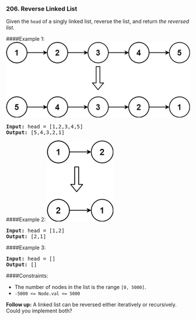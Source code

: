 ### 206. Reverse Linked List  
Given the `head` of a singly linked list, reverse the list, and return *the reversed list.*



####Example 1:
![](../../resources/lt0206_1.png)
<pre>
<strong>Input:</strong> head = [1,2,3,4,5]
<strong>Output:</strong> [5,4,3,2,1]
</pre>
####Example 2:
![](../../resources/lt0206_2.png)
<pre>
<strong>Input:</strong> head = [1,2]
<strong>Output:</strong> [2,1]
</pre>
####Example 3:
<pre>
<strong>Input:</strong> head = []
<strong>Output:</strong> []
</pre>

####Constraints:

- The number of nodes in the list is the range `[0, 5000]`.
- `-5000 <= Node.val <= 5000`


**Follow up:** A linked list can be reversed either iteratively or recursively. Could you implement both?